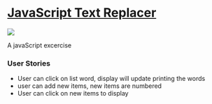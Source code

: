<h1><a href="https://syknapse.github.io/JavaScript-Text-Replace">JavaScript Text Replacer</a></h1>
<img src="https://user-images.githubusercontent.com/29199184/29581182-d7764b8c-8778-11e7-8d0b-c803f2f48061.png"/>
<p>A javaScript excercise</p>

<h3>User Stories</h3>
<ul>
  <li>User can click on list word, display will update printing the words</li>
  <li>user can add new items, new items are numbered</li>
  <li>User can click on new items to display</li>
</ul>
